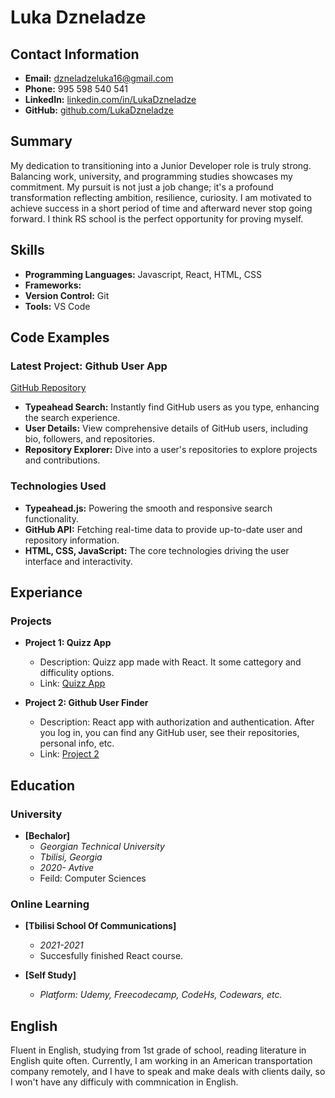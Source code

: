 # Luka Dzneladze

## Contact Information
- **Email:** dzneladzeluka16@gmail.com
- **Phone:** 995 598 540 541
- **LinkedIn:** [linkedin.com/in/LukaDzneladze](https://www.linkedin.com/in/luka-dzneladze-a79292216/)
- **GitHub:** [github.com/LukaDzneladze](https://github.com/lukadz)

## Summary
 My dedication to transitioning into a Junior Developer role is truly strong. Balancing work, university, and programming studies showcases my commitment. My pursuit is not just a job change; it's a profound transformation reflecting ambition, resilience, curiosity. I am motivated to achieve success in a short period of time and afterward never stop going forward. I think RS school is the perfect opportunity for proving myself.

## Skills
- **Programming Languages:** Javascript, React, HTML, CSS
- **Frameworks:** 
- **Version Control:** Git
- **Tools:** VS Code

## Code Examples
### Latest Project: Github User App
[GitHub Repository](https://github.com/lukadz/Github-Users-App)
- **Typeahead Search:** Instantly find GitHub users as you type, enhancing the search experience.
- **User Details:** View comprehensive details of GitHub users, including bio, followers, and repositories.
- **Repository Explorer:** Dive into a user's repositories to explore projects and contributions.

### Technologies Used
- **Typeahead.js:** Powering the smooth and responsive search functionality.
- **GitHub API:** Fetching real-time data to provide up-to-date user and repository information.
- **HTML, CSS, JavaScript:** The core technologies driving the user interface and interactivity.

## Experiance 
### Projects

- **Project 1: Quizz App**
  - Description: Quizz app made with React. It some cattegory and difficulity options.
  - Link: [Quizz App](https://adoring-davinci-19062f.netlify.app)

- **Project 2: Github User Finder**
  - Description: React app with authorization and authentication. After you log in, you can find any GitHub user, see their repositories, personal info, etc.
  - Link: [Project 2](https://gifted-shockley-10e9e2.netlify.app)

## Education

### University

- **[Bechalor]**
  - *Georgian Technical University*
  - *Tbilisi, Georgia*
  - *2020- Avtive*
  - Feild: Computer Sciences

### Online Learning

- **[Tbilisi School Of Communications]**
  - *2021-2021*
  - Succesfully finished React course.

- **[Self Study]**
  - *Platform: Udemy, Freecodecamp, CodeHs, Codewars, etc.*

## English

Fluent in English, studying from 1st grade of school, reading literature in English quite often. Currently, I am working in an American transportation company remotely, and I have to speak and make deals with clients daily, so I won't have any difficuly with commnication in English.
